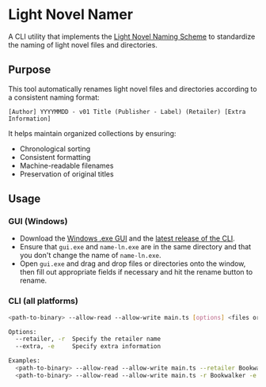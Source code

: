 # Light Novel Namer

A CLI utility that implements the [Light Novel Naming Scheme](https://github.com/MarvNC/light-novel-naming-scheme) to standardize the naming of light novel files and directories.

## Purpose

This tool automatically renames light novel files and directories according to a consistent naming format:

```
[Author] YYYYMMDD - v01 Title (Publisher - Label) (Retailer) [Extra Information]
```

It helps maintain organized collections by ensuring:

- Chronological sorting
- Consistent formatting
- Machine-readable filenames
- Preservation of original titles

## Usage

### GUI (Windows)

<!-- https://github.com/MarvNC/name-ln/releases/download/v1.2.0/gui.exe -->

- Download the [Windows .exe GUI](https://github.com/MarvNC/name-ln/releases/download/v1.2.0/gui.exe) and the [latest release of the CLI](https://github.com/MarvNC/name-ln/releases/latest/download/name-ln.exe).
- Ensure that `gui.exe` and `name-ln.exe` are in the same directory and that you don't change the name of `name-ln.exe`.
- Open `gui.exe` and drag and drop files or directories onto the window, then fill out appropriate fields if necessary and hit the rename button to rename.

### CLI (all platforms)

```bash
<path-to-binary> --allow-read --allow-write main.ts [options] <files or directories>

Options:
  --retailer, -r  Specify the retailer name
  --extra, -e     Specify extra information

Examples:
  <path-to-binary> --allow-read --allow-write main.ts --retailer Bookwalker --extra Promo file1.epub file2.epub
  <path-to-binary> --allow-read --allow-write main.ts -r Bookwalker -e Promo dir1 dir2
```
